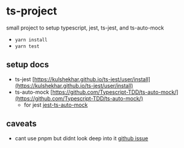 # ts-project
small project to setup typescript, jest, ts-jest, and ts-auto-mock

- `yarn install`
- `yarn test`

## setup docs
- ts-jest [https://kulshekhar.github.io/ts-jest/user/install](https://kulshekhar.github.io/ts-jest/user/install)
- ts-auto-mock [https://github.com/Typescript-TDD/ts-auto-mock/](https://github.com/Typescript-TDD/ts-auto-mock/)
  - for jest [jest-ts-auto-mock](https://github.com/Typescript-TDD/jest-ts-auto-mock)

## caveats
- cant use pnpm but didnt look deep into it [github issue](https://github.com/kulshekhar/ts-jest/issues/823)